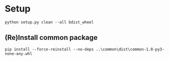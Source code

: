 # Setup
```
python setup.py clean --all bdist_wheel
```

## (Re)Install **common** package
```
pip install --force-reinstall --no-deps ..\common\dist\common-1.0-py3-none-any.whl
```
